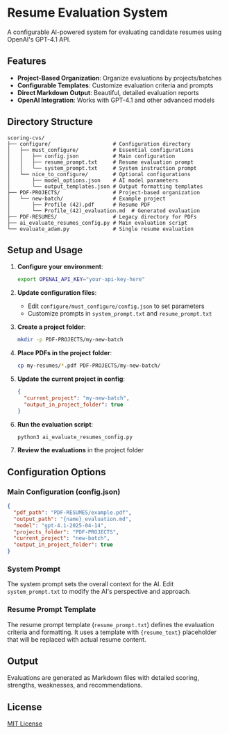 # Resume Evaluation System

A configurable AI-powered system for evaluating candidate resumes using OpenAI's GPT-4.1 API.

## Features

- **Project-Based Organization**: Organize evaluations by projects/batches
- **Configurable Templates**: Customize evaluation criteria and prompts
- **Direct Markdown Output**: Beautiful, detailed evaluation reports
- **OpenAI Integration**: Works with GPT-4.1 and other advanced models

## Directory Structure

```
scoring-cvs/
├── configure/                    # Configuration directory
│   ├── must_configure/           # Essential configurations
│   │   ├── config.json           # Main configuration
│   │   ├── resume_prompt.txt     # Resume evaluation prompt
│   │   └── system_prompt.txt     # System instruction prompt
│   └── nice_to_configure/        # Optional configurations
│       ├── model_options.json    # AI model parameters
│       └── output_templates.json # Output formatting templates
├── PDF-PROJECTS/                 # Project-based organization
│   └── new-batch/                # Example project
│       ├── Profile (42).pdf      # Resume PDF
│       └── Profile_(42)_evaluation.md  # Generated evaluation
├── PDF-RESUMES/                  # Legacy directory for PDFs
├── ai_evaluate_resumes_config.py # Main evaluation script
└── evaluate_adam.py              # Single resume evaluation
```

## Setup and Usage

1. **Configure your environment**:
   ```bash
   export OPENAI_API_KEY="your-api-key-here"
   ```

2. **Update configuration files**:
   - Edit `configure/must_configure/config.json` to set parameters
   - Customize prompts in `system_prompt.txt` and `resume_prompt.txt`

3. **Create a project folder**:
   ```bash
   mkdir -p PDF-PROJECTS/my-new-batch
   ```

4. **Place PDFs in the project folder**:
   ```bash
   cp my-resumes/*.pdf PDF-PROJECTS/my-new-batch/
   ```

5. **Update the current project in config**:
   ```json
   {
     "current_project": "my-new-batch",
     "output_in_project_folder": true
   }
   ```

6. **Run the evaluation script**:
   ```bash
   python3 ai_evaluate_resumes_config.py
   ```

7. **Review the evaluations** in the project folder

## Configuration Options

### Main Configuration (config.json)

```json
{
  "pdf_path": "PDF-RESUMES/example.pdf",  
  "output_path": "{name}_evaluation.md",  
  "model": "gpt-4.1-2025-04-14",
  "projects_folder": "PDF-PROJECTS",
  "current_project": "new-batch",
  "output_in_project_folder": true
}
```

### System Prompt

The system prompt sets the overall context for the AI. Edit `system_prompt.txt` to modify the AI's perspective and approach.

### Resume Prompt Template

The resume prompt template (`resume_prompt.txt`) defines the evaluation criteria and formatting. It uses a template with `{resume_text}` placeholder that will be replaced with actual resume content.

## Output

Evaluations are generated as Markdown files with detailed scoring, strengths, weaknesses, and recommendations.

## License

[MIT License](LICENSE) 